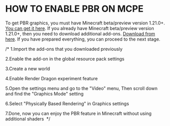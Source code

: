 # HOW TO ENABLE PBR ON MCPE
To get PBR graphics, you must have Minecraft beta/preview version 1.21.0+. [You can get it here](https://mcpedl.org/uploads_files/17-07-2024/minecraft-1-21-20-23.apk).
If you already have Minecraft beta/preview version 1.21.0+, then you need to download additional add-ons. [Download from here]().
If you have prepared everything, you can proceed to the next stage.

/*
1.Import the add-ons that you downloaded previously
<img src=""></img>

2.Enable the add-on in the global resource pack settings
<img src=""></img>

3.Create a new world
<img src=""></img>

4.Enable Render Dragon experiment feature
<img src=""></img>

5.Open the settings menu and go to the "Video" menu, Then scroll down and find the "Graphics Mode" setting
<img src=""></img>

6.Select "Physically Based Rendering" in Graphics settings
<img src=""></img>

7.Done, now you can enjoy the PBR feature in Minecraft without using additional shaders
<img src=""></img>
*/

